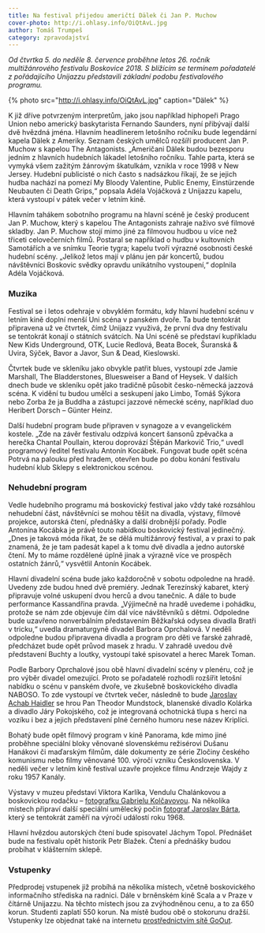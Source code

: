 ```yaml
---
title: Na festival přijedou američtí Dälek či Jan P. Muchow
cover-photo: http://i.ohlasy.info/OiQtAvL.jpg
author: Tomáš Trumpeš
category: zpravodajství
---
```


*Od čtvrtka 5. do neděle 8. července proběhne letos 26. ročník multižánrového festivalu Boskovice 2018. S blížícím se termínem pořadatelé z pořádajícího Unijazzu představili základní podobu festivalového programu.*

{% photo src="http://i.ohlasy.info/OiQtAvL.jpg" caption="Dälek" %}

K již dříve potvrzeným interpretům, jako jsou například hiphopeři Prago Union nebo americký baskytarista Fernando Saunders, nyní přibývají další dvě hvězdná jména. Hlavním headlinerem letošního ročníku bude legendární kapela Dälek z Ameriky. Seznam českých umělců rozšíří producent Jan P. Muchow s kapelou The Antagonists. „Američani Dälek budou bezesporu jedním z hlavních hudebních lákadel letošního ročníku. Tahle parta, která se vymyká všem zažitým žánrovým škatulkám, vznikla v roce 1998 v New Jersey. Hudební publicisté o nich často s nadsázkou říkají, že se jejich hudba nachází na pomezí My Bloody Valentine, Public Enemy, Einstürzende Neubauten či Death Grips,“ popsala Adéla Vojáčková z Unijazzu kapelu, která vystoupí v pátek večer v letním kině.

Hlavním tahákem sobotního programu na hlavní scéně je český producent Jan P. Muchow, který s kapelou The Antagonists zahraje naživo své filmové skladby. Jan P. Muchow stojí mimo jiné za filmovou hudbou u více než třiceti celovečerních filmů. Postaral se například o hudbu v kultovních Samotářích a ve snímku Teorie tygra; kapelu tvoří výrazné osobnosti české hudební scény. „Jelikož letos mají v plánu jen pár koncertů, budou návštěvníci Boskovic svědky opravdu unikátního vystoupení,“ doplnila Adéla Vojáčková.

### Muzika

Festival se i letos odehraje v obvyklém formátu, kdy hlavní hudební scénu v letním kině doplní menší Uni scéna v panském dvoře. Ta bude tentokrát připravena už ve čtvrtek, čímž Unijazz využivá, že první dva dny festivalu se tentokrát konají o státních svátcích. Na Uni scéně se představí kupříkladu New Kids Underground, OTK, Lucie Redlová, Beata Bocek, Šuranská & Uvira, Sýček, Bavor a Javor, Sun & Dead, Kieslowski.

Čtvrtek bude ve skleníku jako obvykle patřit blues, vystoupí zde Jamie Marshall, The Bladderstones, Bluesweiser a Band of Heysek. V dalších dnech bude ve skleníku opět jako tradičně působit česko-německá jazzová scéna. K vidění tu budou umělci a seskupení jako Limbo, Tomáš Sýkora nebo Zorba že ja Buddha a zástupci jazzové německé scény, například duo Heribert Dorsch – Günter Heinz.  

Další hudební program bude připraven v synagoze a v evangelickém kostele. „Zde na závěr festivalu odzpívá koncert šansonů zpěvačka a herečka Chantal Poullain, kterou doprovází Štěpán Markovič Trio,“ uvedl programový ředitel festivalu Antonín Kocábek. Fungovat bude opět scéna Potrvá na palouku před hradem, otevřen bude po dobu konání festivalu hudební klub Sklepy s elektronickou scénou.

### Nehudební program

Vedle hudebního programu má boskovický festival jako vždy také rozsáhlou nehudební část, návštěvníci se mohou těšit na divadla, výstavy, filmové projekce, autorská čtení, přednášky a další drobnější pořady. Podle Antonína Kocábka je právě touto nabídkou boskovický festival jedinečný. „Dnes je taková móda říkat, že se dělá multižánrový festival, a v praxi to pak znamená, že je tam padesát kapel a k tomu dvě divadla a jedno autorské čtení. My to máme rozdělené úplně jinak a výrazně více ve prospěch ostatních žánrů,“ vysvětlil Antonín Kocábek. 

Hlavní divadelní scéna bude jako každoročně v sobotu odpoledne na hradě. Uvedeny zde budou hned dvě premiéry. Jednak Terezínský kabaret, který připravuje volné uskupení dvou herců a dvou tanečnic. A dále to bude performance Kassandřina pravda. „Výjimečně na hradě uvedeme i pohádku, protože se nám zde objevuje čím dál více návštěvníků s dětmi. Odpoledne bude uzavřeno nonverbálním představením Běžkařská odysea divadla Bratři v tricku,“ uvedla dramaturgyně divadel Barbora Oprchalová. V neděli odpoledne budou připravena divadla a program pro děti ve farské zahradě, předcházet bude opět průvod masek z hradu. V zahradě uvedou dvě představení Buchty a loutky, vystoupí také spisovatel a herec Marek Toman.

Podle Barbory Oprchalové jsou obě hlavní divadelní scény v plenéru, což je pro výběr divadel omezující. Proto se pořadatelé rozhodli rozšířit letošní nabídku o scénu v panském dvoře, ve zkušebně boskovického divadla NABOSO. To zde vystoupí ve čtvrtek večer, následně to bude [Jaroslav Achab Haidler](http://www.ohlasy.info/clanky/2016/05/rozhovor-achab.html) se hrou Pan Theodor Mundstock, blanenské divadlo Kolárka a divadlo Járy Pokojského, což je integrovaná ochotnická tlupa s herci na vozíku i bez a jejich představení plné černého humoru nese název Kriplíci.

Bohatý bude opět filmový program v kině Panorama, kde mimo jiné proběhne speciální bloky věnované slovenskému režisérovi Dušanu Hanákovi či maďarským filmům, dále dokumenty ze série Zločiny českého komunismu nebo filmy věnované 100. výročí vzniku Československa. V neděli večer v letním kině festival uzavře projekce filmu Andrzeje Wajdy z roku 1957 Kanály.

Výstavy v muzeu představí Viktora Karlíka, Vendulu Chalánkovou a boskovickou rodačku – [fotografku Gabrielu Kolčavovou](http://www.ohlasy.info/clanky/2015/08/rozhovor-gabriela-kolcavova.html). Na několika místech připraví další speciální umělecký počin [fotograf Jaroslav Bárta](http://www.ohlasy.info/clanky/2017/07/rozhovor-barta.html), který se tentokrát zaměří na výročí událostí roku 1968.

Hlavní hvězdou autorských čtení bude spisovatel Jáchym Topol. Přednášet bude na festivalu opět historik Petr Blažek. Čtení a přednášky budou probíhat v klášterním sklepě.

### Vstupenky

Předprodej vstupenek již probíhá na několika místech, včetně boskovického informačního střediska na radnici. Dále v brněnském kině Scala a v Praze v čítárně Unijazzu. Na těchto místech jsou za zvýhodněnou cenu, a to za 650 korun. Studenti zaplatí 550 korun. Na místě budou obě o stokorunu dražší. Vstupenky lze objednat také na internetu [prostřednictvím sítě GoOut](https://goout.net/cs/festivaly/festival-boskovice-2018/svwnc/).
